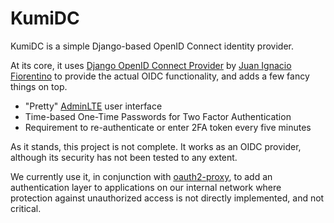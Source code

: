# KumiDC

KumiDC is a simple Django-based OpenID Connect identity provider.

At its core, it uses [Django OpenID Connect Provider](https://github.com/juanifioren/django-oidc-provider) by [Juan Ignacio Fiorentino](https://github.com/juanifioren) to provide the actual OIDC functionality, and adds a few fancy things on top.

* "Pretty" [AdminLTE](https://github.com/ColorlibHQ/AdminLTE) user interface
* Time-based One-Time Passwords for Two Factor Authentication
* Requirement to re-authenticate or enter 2FA token every five minutes

As it stands, this project is not complete. It works as an OIDC provider, although its security has not been tested to any extent.

We currently use it, in conjunction with [oauth2-proxy](https://github.com/oauth2-proxy/oauth2-proxy), to add an authentication layer to applications on our internal network where protection against unauthorized access is not directly implemented, and not critical.